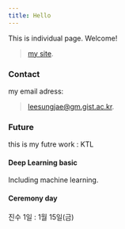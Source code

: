```yaml
---
title: Hello
---
```


This is individual page. Welcome!
> [my site](https://leesungjae-git.github.com/).

### Contact

my email adress:

> [leesungjae@gm.gist.ac.kr](mailto:leesungjae@gm.gist.ac.kr).

### Future

this is my futre work :
KTL

#### Deep Learning basic

Including machine learning.

#### Ceremony day

진수 1일 : 1월 15일(금)


